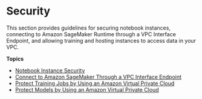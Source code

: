 # Security<a name="security"></a>

This section provides guidelines for securing notebook instances, connecting to Amazon SageMaker Runtime through a VPC Interface Endpoint, and allowing training and hosting instances to access data in your VPC\.

**Topics**
+ [Notebook Instance Security](appendix-additional-considerations.md)
+ [Connect to Amazon SageMaker Through a VPC Interface Endpoint](interface-vpc-endpoint.md)
+ [Protect Training Jobs by Using an Amazon Virtual Private Cloud](train-vpc.md)
+ [Protect Models by Using an Amazon Virtual Private Cloud](host-vpc.md)